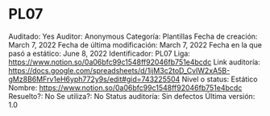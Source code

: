 # PL07

Auditado: Yes
Auditor: Anonymous
Categoría: Plantillas
Fecha de creación: March 7, 2022
Fecha de última modificación: March 7, 2022
Fecha en la que pasó a estático: June 8, 2022
Identificador: PL07
Liga: https://www.notion.so/0a06bfc99c1548ff92046fb751e4bcdc 
Link auditoría: https://docs.google.com/spreadsheets/d/1ijM3c2toD_CvIW2xA5B-gMz8B6MFrv1eH6yph772y9s/edit#gid=743225504
Nivel o status: Estático
Nombre: https://www.notion.so/0a06bfc99c1548ff92046fb751e4bcdc 
Resuelto?: No
Se utiliza?: No
Status auditoría: Sin defectos
Última versión: 1.0